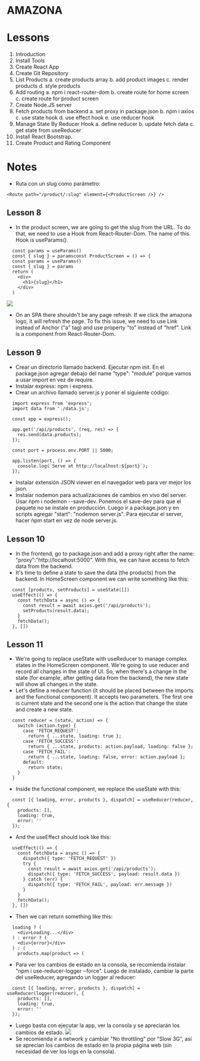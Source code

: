 # AMAZONA

# Lessons

1. Introduction
2. Install Tools
3. Create React App
4. Create Git Repository
5. List Products
   a. create products array
   b. add product images
   c. render products
   d. style products
6. Add routing
   a. npm i react-router-dom
   b. create route for home screen
   c. create route for product screen
7. Create Node.JS server
8. Fetch products from backend
   a. set proxy in package.json
   b. npm i axios
   c. use state hook
   d. use effect hook
   e. use reducer hook
9. Manage State By Reducer Hook
   a. define reducer
   b. update fetch data
   c. get state from useReducer
10. Install React Bootstrap.
11. Create Product and Rating Component

# Notes

- Ruta con un slug como parámetro:

```
<Route path="/product/:slug" element={<ProductScreen />} />
```

## Lesson 8

- In the product screen, we are going to get the slug from the URL. To do that, we need to use a Hook from React-Router-Dom. The name of this Hook is useParams().

```
  const params = useParams()
  const { slug } = paramsconst ProductScreen = () => {
  const params = useParams()
  const { slug } = params
  return (
    <div>
      <h1>{slug}</h1>
    </div>
  )
```

![](https://remnote-user-data.s3.amazonaws.com/aJtWG08hVCxZ-IgRbk-5x5JsqNOefx-PqEtgK6vub6clv5PA6e5LjgV70UzhcKh28Q2grX-3a4blp3Lm9fbicy-qVXhOottCrjdH764eo4zVrsLN6wuxZkzDEpG6sxyj.png)

- On an SPA there shouldn't be any page refresh. If we click the amazona logo, it will refresh the page. To fix this issue, we need to use Link instead of Anchor ("a" tag) and use property "to" instead of "href". Link is a component from React-Router-Dom.

## Lesson 9

- Crear un directorio llamado backend. Ejecutar npm init. En el package.json agregar debajo del name "type": "module" porque vamos a usar import en vez de require.
- Instalar express: npm i express.
- Crear un archivo llamado server.js y poner el siguiente código:

```
  import express from 'express';
  import data from './data.js';

  const app = express();

  app.get('/api/products', (req, res) => {
    res.send(data.products);
  });

  const port = process.env.PORT || 5000;

  app.listen(port, () => {
    console.log(`Serve at http://localhost:${port}`);
  });
```

- Instalar extensión JSON viewer en el navegador web para ver mejor los json.
- Instalar nodemon para actualizaciones de cambios en vivo del server.
  Usar ǹpm i nodemon --save-dev. Ponemos el save-dev para que el paquete no se instale en producción. Luego ir a package.json y en scripts agregar "start": "nodemon server.js". Para ejecutar el server, hacer ǹpm start en vez de node server.js.

## Lesson 10

- In the frontend, go to package.json and add a proxy right after the name: "proxy":"http://localhost:5000". With this, we can have access to fetch data from the backend.
- It's time to define a state to save the data (the products) from the backend. In HomeScreen component we can write something like this:

```
  const [products, setProducts] = useState([])
  useEffect(() => {
    const fetchData = async () => {
      const result = await axios.get('/api/products');
      setProducts(result.data);
    }
    fetchData();
  }, [])
```

## Lesson 11

- We're going to replace useState with useReducer to manage complex states in the HomeScreen component. We're going to use reducer and record all changes in the state of UI. So, when there's a change in the state (for example, after getting data from the backend), the new state will show all changes in the state.
- Let's define a reducer function (it should be placed between the imports and the functional component). It accepts two parameters. The first one is current state and the second one is the action that change the state and create a new state.

```
  const reducer = (state, action) => {
    switch (action.type) {
      case 'FETCH_REQUEST':
        return { ...state, loading: true };
      case 'FETCH_SUCCESS':
        return { ...state, products: action.payload, loading: false };
      case 'FETCH_FAIL':
        return { ...state, loading: false, error: action.payload };
      default:
        return state;
    }
  }
```

- Inside the functional component, we replace the useState with this:

```
  const [{ loading, error, products }, dispatch] = useReducer(reducer, {
    products: [],
    loading: true,
    error: ''
  });
```

- And the useEffect should look like this:

```
  useEffect(() => {
    const fetchData = async () => {
      dispatch({ type: 'FETCH_REQUEST' })
      try {
        const result = await axios.get('/api/products');
        dispatch({ type: 'FETCH_SUCCESS', payload: result.data })
      } catch (err) {
        dispatch({ type: 'FETCH_FAIL', payload: err.message })
      }
    }
    fetchData();
  }, [])
```

- Then we can return something like this:

```
  loading ? (
    <div>Loading...</div>
  ) : error ? (
    <div>{error}</div>
  ) : (
    products.map(product => (
```

- Para ver los cambios de estado en la consola, se recomienda instalar "npm i use-reducer-logger ‒force". Luego de instalado, cambiar la parte del useReducer, agregando un logger al reducer:

```
  const [{ loading, error, products }, dispatch] = useReducer(logger(reducer), {
    products: [],
    loading: true,
    error: ''
  });
```

- Luego basta con ejecutar la app, ver la consola y se apreciarán los cambios de estado.
  ![](https://remnote-user-data.s3.amazonaws.com/8hcdy2P0YlqJ9kPBFeiId1NIaNJDlS4tVdXzZqezt5ozoSlMUihVrJu_uwqODZEu4540RjAAeLWtD2PgW5jdSyYN7y-YFAvK56cROwd-pO3b0BWpzX7dwZe_y7Rxgg0j.png)
- Se recomienda ir a network y cambiar "No throttling" por "Slow 3G", así se aprecian los cambios de estado en la propia página web (sin necesidad de ver los logs en la consola).
